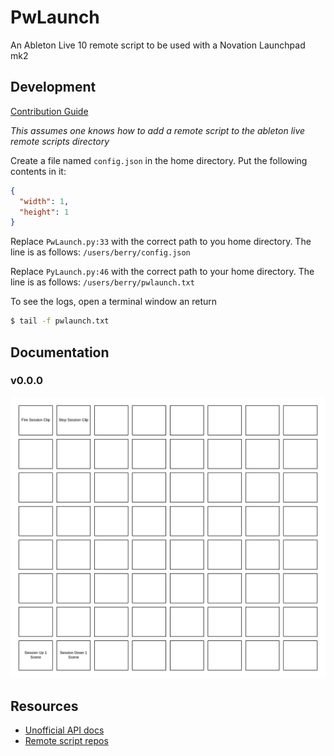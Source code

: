 # PwLaunch

An Ableton Live 10 remote script to be used with a Novation Launchpad mk2

## Development

[Contribution Guide](https://github.com/pineapplemidi/pwlaunch/blob/master/CONTRIBUTING.md)

_This assumes one knows how to add a remote script to the ableton live remote
scripts directory_

Create a file named `config.json` in the home directory. Put the following
contents in it:

```json
{
  "width": 1,
  "height": 1
}
```

Replace `PwLaunch.py:33` with the correct path to you home directory. The line
is as follows: `/users/berry/config.json`

Replace `PyLaunch.py:46` with the correct path to your home directory. The line
is as follows: `/users/berry/pwlaunch.txt`

To see the logs, open a terminal window an return

```bash
$ tail -f pwlaunch.txt
```

## Documentation

### v0.0.0

![v0.0.0](./docs/imgs/PwLaunch-0.0.0.png)

## Resources

+ [Unofficial API docs](https://julienbayle.studio/PythonLiveAPI_documentation/Live10.0.2.xml)
+ [Remote script repos](https://github.com/gluon/AbletonLive10_MIDIRemoteScripts)
